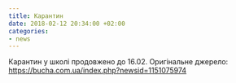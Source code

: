```yaml
---
title: Карантин
date: 2018-02-12 20:34:00 +02:00
categories:
- news
---
```


Карантин у школі продовжено до 16.02. Оригінальне джерело: https://bucha.com.ua/index.php?newsid=1151075974